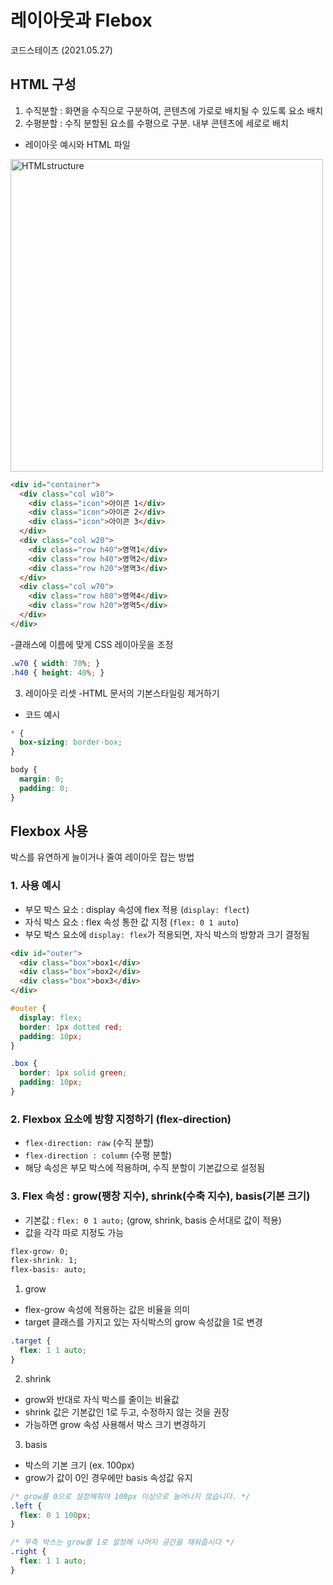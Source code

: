 # 레이아웃과 Flebox
코드스테이츠 (2021.05.27)

## HTML 구성

1. 수직분할 : 화면을 수직으로 구분하여, 콘텐츠에 가로로 배치될 수 있도록 요소 배치
2. 수평분할 : 수직 분할된 요소를 수평으로 구분. 내부 콘텐츠에 세로로 배치

- 레이아웃 예시와 HTML 파일

<img width="500" alt="HTMLstructure" src="https://user-images.githubusercontent.com/80403988/119763112-daa78080-bee9-11eb-8e44-430aa9ec8c78.png">

```html
<div id="container">
  <div class="col w10">
    <div class="icon">아이콘 1</div>
    <div class="icon">아이콘 2</div>
    <div class="icon">아이콘 3</div>
  </div>
  <div class="col w20">
    <div class="row h40">영역1</div>
    <div class="row h40">영역2</div>
    <div class="row h20">영역3</div>
  </div>
  <div class="col w70">
    <div class="row h80">영역4</div>
    <div class="row h20">영역5</div>
  </div>
</div>
```
-클래스에 이름에 맞게 CSS 레이아웃을 조정
```css
.w70 { width: 70%; }
.h40 { height: 40%; }
```

3. 레이아웃 리셋
-HTML 문서의 기본스타일링 제거하기
- 코드 예시
```css
* {
  box-sizing: border-box;
}

body {
  margin: 0;
  padding: 0;
}
```

## Flexbox 사용
박스를 유연하게 늘이거나 줄여 레이아웃 잡는 방법

### 1. 사용 예시
- 부모 박스 요소 : display 속성에 flex 적용 (```display: flect```)
- 자식 박스 요소 : flex 속성 통한 값 지정 (```flex: 0 1 auto```)
- 부모 박스 요소에 ```display: flex```가 적용되면, 자식 박스의 방향과 크기 결정됨 

```html
<div id="outer">
  <div class="box">box1</div>
  <div class="box">box2</div>
  <div class="box">box3</div>
</div>
```
```css
#outer {
  display: flex;
  border: 1px dotted red;
  padding: 10px;
}

.box {
  border: 1px solid green;
  padding: 10px;
}
```
### 2. Flexbox 요소에 방향 지정하기 (flex-direction)
- ```flex-direction: raw``` (수직 분할)
- ```flex-direction : column``` (수평 분할)
- 해당 속성은 부모 박스에 적용하며, 수직 분할이 기본값으로 설정됨 

### 3. Flex 속성 : grow(팽창 지수), shrink(수축 지수), basis(기본 크기)
- 기본값 : ```flex: 0 1 auto;``` (grow, shrink, basis 순서대로 값이 적용)
- 값을 각각 따로 지정도 가능
```css
flex-grow: 0;
flex-shrink: 1;
flex-basis: auto;
```
1. grow
- flex-grow 속성에 적용하는 값은 비율을 의미
- target 클래스를 가지고 있는 자식박스의 grow 속성값을 1로 변경
```css
.target {
  flex: 1 1 auto;
}
```
2. shrink
- grow와 반대로 자식 박스를 줄이는 비율값
- shrink 값은 기본값인 1로 두고, 수정하지 않는 것을 권장
- 가능하면 grow 속성 사용해서 박스 크기 변경하기

3. basis
- 박스의 기본 크기 (ex. 100px)
- grow가 값이 0인 경우에만 basis 속성값 유지
```css
/* grow를 0으로 설정해줘야 100px 이상으로 늘어나지 않습니다. */
.left {
  flex: 0 1 100px;
}

/* 우측 박스는 grow를 1로 설정해 나머지 공간을 채워줍시다 */
.right {
  flex: 1 1 auto;
}
```


